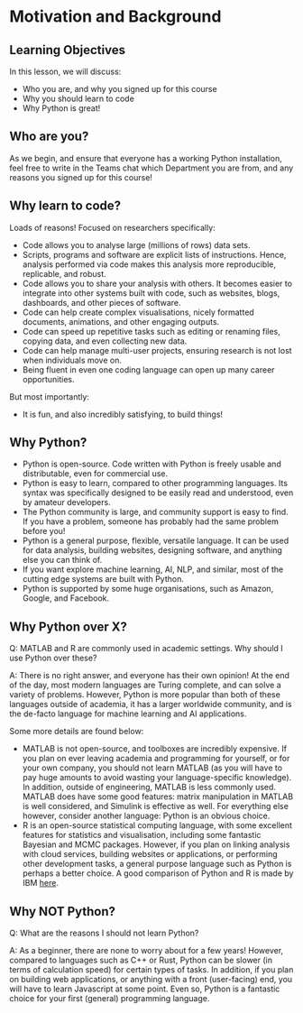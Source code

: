 # Motivation and Background
## Learning Objectives

In this lesson, we will discuss:

- Who you are, and why you signed up for this course
- Why you should learn to code
- Why Python is great!

## Who are you?

As we begin, and ensure that everyone has a working Python installation, feel free to write in the Teams chat which Department you are from, and any reasons you signed up for this course!  

## Why learn to code?

Loads of reasons! Focused on researchers specifically:

- Code allows you to analyse large (millions of rows) data sets.
- Scripts, programs and software are explicit lists of instructions. Hence, analysis performed via code makes this analysis more reproducible, replicable, and robust.
- Code allows you to share your analysis with others. It becomes easier to integrate into other systems built with code, such as websites, blogs, dashboards, and other pieces of software.
- Code can help create complex visualisations, nicely formatted documents, animations, and other engaging outputs.
- Code can speed up repetitive tasks such as editing or renaming files, copying data, and even collecting new data.
- Code can help manage multi-user projects, ensuring research is not lost when individuals move on.
- Being fluent in even one coding language can open up many career opportunities.

But most importantly:

- It is fun, and also incredibly satisfying, to build things!

## Why Python?

- Python is open-source. Code written with Python is freely usable and distributable, even for commercial use.
- Python is easy to learn, compared to other programming languages. Its syntax was specifically designed to be easily read and understood, even by amateur developers.
- The Python community is large, and community support is easy to find. If you have a problem, someone has probably had the same problem before you!
- Python is a general purpose, flexible, versatile language. It can be used for data analysis, building websites, designing software, and anything else you can think of.
- If you want explore machine learning, AI, NLP, and similar, most of the cutting edge systems are built with Python.
- Python is supported by some huge organisations, such as Amazon, Google, and Facebook.

## Why Python over X?

Q: MATLAB and R are commonly used in academic settings. Why should I use Python over these?

A: There is no right answer, and everyone has their own opinion! At the end of the day, most modern languages are Turing complete, and can solve a variety of problems. However, Python is more popular than both of these languages outside of academia, it has a larger worldwide community, and is the de-facto language for machine learning and AI applications.

Some more details are found below:

- MATLAB is not open-source, and toolboxes are incredibly expensive. If you plan on ever leaving academia and programming for yourself, or for your own company, you should not learn MATLAB (as you will have to pay huge amounts to avoid wasting your language-specific knowledge). In addition, outside of engineering, MATLAB is less commonly used. MATLAB does have some good features: matrix manipulation in MATLAB is well considered, and Simulink is effective as well. For everything else however, consider another language: Python is an obvious choice.
- R is an open-source statistical computing language, with some excellent features for statistics and visualisation, including some fantastic Bayesian and MCMC packages. However, if you plan on linking analysis with cloud services, building websites or applications, or performing other development tasks, a general purpose language such as Python is perhaps a better choice. A good comparison of Python and R is made by IBM [here](https://www.ibm.com/cloud/blog/python-vs-r).

## Why NOT Python?

Q: What are the reasons I should not learn Python?

A: As a beginner, there are none to worry about for a few years! However, compared to languages such as C++ or Rust, Python can be slower (in terms of calculation speed) for certain types of tasks. In addition, if you plan on building web applications, or anything with a front (user-facing) end, you will have to learn Javascript at some point. Even so, Python is a fantastic choice for your first (general) programming language.
